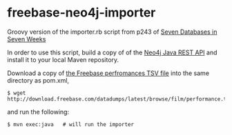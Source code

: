 freebase-neo4j-importer
=======================

Groovy version of the importer.rb script from p243 of 
[Seven Databases in Seven Weeks](http://pragprog.com/book/rwdata/seven-databases-in-seven-weeks)

In order to use this script, build a copy of of the
[Neo4j Java REST API](https://github.com/neo4j/java-rest-binding)
and install it to your local Maven repository.

Download a copy of 
[the Freebase perfromances TSV file](http://download.freebase.com/datadumps/latest/browse/film/performance.tsv) 
into the same directory as pom.xml, 
```
$ wget http://download.freebase.com/datadumps/latest/browse/film/performance.tsv
```
and run the following:
```
$ mvn exec:java   # will run the importer
```
